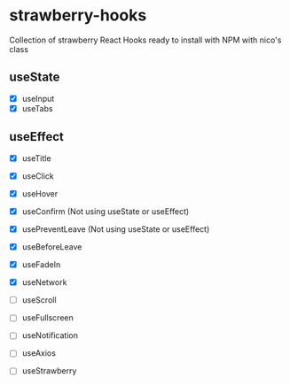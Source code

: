 # strawberry-hooks

Collection of strawberry React Hooks ready to install with NPM with nico's class

## useState

- [x] useInput
- [x] useTabs

## useEffect

- [x] useTitle
- [x] useClick
- [x] useHover
- [x] useConfirm (Not using useState or useEffect)
- [x] usePreventLeave (Not using useState or useEffect)
- [x] useBeforeLeave
- [x] useFadeIn
- [x] useNetwork
- [ ] useScroll
- [ ] useFullscreen
- [ ] useNotification
- [ ] useAxios

- [ ] useStrawberry
